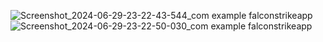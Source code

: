 ![Screenshot_2024-06-29-23-22-43-544_com example falconstrikeapp](https://github.com/Kingofpig151251/FalconStrikeAPP/assets/98532667/a1a14a0c-785b-4e44-a1dd-4975ce4cc0dc)
![Screenshot_2024-06-29-23-22-50-030_com example falconstrikeapp](https://github.com/Kingofpig151251/FalconStrikeAPP/assets/98532667/39be0497-d77c-41c3-a5e8-42b51b3a4120)

